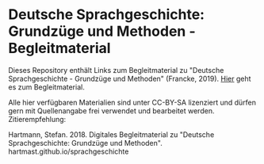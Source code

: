 # Deutsche Sprachgeschichte: Grundzüge und Methoden - Begleitmaterial

Dieses Repository enthält Links zum Begleitmaterial zu "Deutsche Sprachgeschichte - Grundzüge und Methoden" (Francke, 2019). <a href="https://hartmast.github.io/sprachgeschichte-begleitmaterial" target="_blank">Hier</a> geht es zum Begleitmaterial.

Alle hier verfügbaren Materialien sind unter CC-BY-SA lizenziert und dürfen gern mit Quellenangabe frei verwendet und bearbeitet werden. Zitierempfehlung:

Hartmann, Stefan. 2018. Digitales Begleitmaterial zu "Deutsche Sprachgeschichte: Grundzüge und Methoden". hartmast.github.io/sprachgeschichte

